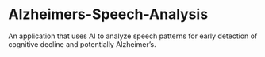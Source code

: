 # Alzheimers-Speech-Analysis
An application that uses AI to analyze speech patterns for early detection of cognitive decline and potentially Alzheimer’s.
